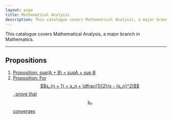 ```yaml
---
layout: page
title: Mathematical Analysis 
description: This catalogue covers Mathematical Analysis, a major branch in Mathematics
---
```


This catalogue covers Mathematical Analysis, a major branch in Mathematics.

---

## Propositions
  1. [Proposition: sup(A + B) = supA + sup B](0000000000)
  1. [Proposition: For $$s_{n + 1} = s_n + \dfrac{1}{2}(x - {s_n}^2)$$, prove that $$s_n$$ converges](0000000001)
